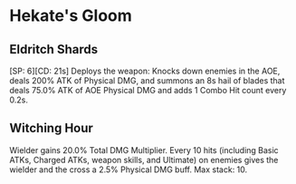 # Hekate's Gloom

## Eldritch Shards

[SP: 6][CD: 21s] Deploys the weapon: Knocks down enemies in the AOE, deals 200% ATK of Physical DMG, and summons an 8s hail of blades that deals 75.0% ATK of AOE Physical DMG and adds 1 Combo Hit count every 0.2s.

## Witching Hour

Wielder gains 20.0% Total DMG Multiplier. Every 10 hits (including Basic ATKs, Charged ATKs, weapon skills, and Ultimate) on enemies gives the wielder and the cross a 2.5% Physical DMG buff. Max stack: 10.